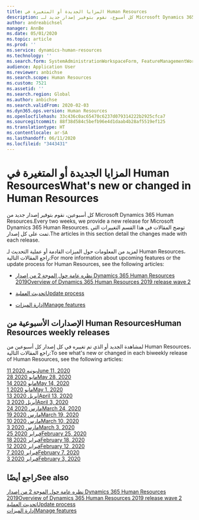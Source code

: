 ```yaml
---
title: المزايا الجديدة أو المتغيرة في Human Resources
description: كل أسبوع، نقوم بتوفير إصدار جديد لـ Microsoft Dynamics 365 Human Resources. توضح المقالات المذكورة هنا التغييرات التي تم تمت كل أسبوع.
author: andreabichsel
manager: AnnBe
ms.date: 05/01/2020
ms.topic: article
ms.prod: ''
ms.service: dynamics-human-resources
ms.technology: ''
ms.search.form: SystemAdministrationWorkspaceForm, FeatureManagementWorkspace
audience: Application User
ms.reviewer: anbichse
ms.search.scope: Human Resources
ms.custom: 7521
ms.assetid: ''
ms.search.region: Global
ms.author: anbichse
ms.search.validFrom: 2020-02-03
ms.dyn365.ops.version: Human Resources
ms.openlocfilehash: 33c436c0ac65470c6237d079314222b2925cfca7
ms.sourcegitcommit: 88f38d584c5befb96e4d1daab4b28af5519ef125
ms.translationtype: HT
ms.contentlocale: ar-SA
ms.lasthandoff: 06/11/2020
ms.locfileid: "3443431"
---
```

# <a name="whats-new-or-changed-in-human-resources"></a><span data-ttu-id="fbed9-104">المزايا الجديدة أو المتغيرة في Human Resources</span><span class="sxs-lookup"><span data-stu-id="fbed9-104">What's new or changed in Human Resources</span></span>

<span data-ttu-id="fbed9-105">كل أسبوعين، نقوم بتوفير إصدار جديد من Microsoft Dynamics 365 Human Resources.</span><span class="sxs-lookup"><span data-stu-id="fbed9-105">Every two weeks, we provide a new release for Microsoft Dynamics 365 Human Resources.</span></span> <span data-ttu-id="fbed9-106">توضح المقالات في هذا القسم التغييرات التي تمت على كل إصدار.</span><span class="sxs-lookup"><span data-stu-id="fbed9-106">The articles in this section detail the changes made with each release.</span></span>

<span data-ttu-id="fbed9-107">لمزيد من المعلومات حول الميزات القادمة أو عملية التحديث لـ Human Resources، راجع المقالات التالية:</span><span class="sxs-lookup"><span data-stu-id="fbed9-107">For more information about upcoming features or the update process for Human Resources, see the following articles:</span></span>

- [<span data-ttu-id="fbed9-108">نظره عامة حول الموجة 2 من إصدار Dynamics 365 Human Resources  2019</span><span class="sxs-lookup"><span data-stu-id="fbed9-108">Overview of Dynamics 365 Human Resources 2019 release wave 2</span></span>](https://docs.microsoft.com/dynamics365-release-plan/2019wave2/dynamics365-human-resources/)

- [<span data-ttu-id="fbed9-109">تحديث العملية</span><span class="sxs-lookup"><span data-stu-id="fbed9-109">Update process</span></span>](hr-admin-setup-update-process.md)

- [<span data-ttu-id="fbed9-110">إدارة الميزات</span><span class="sxs-lookup"><span data-stu-id="fbed9-110">Manage features</span></span>](hr-admin-manage-features.md)

## <a name="human-resources-weekly-releases"></a><span data-ttu-id="fbed9-111">الإصدارات الأسبوعية من Human Resources</span><span class="sxs-lookup"><span data-stu-id="fbed9-111">Human Resources weekly releases</span></span>

<span data-ttu-id="fbed9-112">لمشاهدة الجديد أو الذي تم تغييره في كل إصدار كل أسبوعين من Human Resources، راجع المقالات التالية:</span><span class="sxs-lookup"><span data-stu-id="fbed9-112">To see what's new or changed in each biweekly release of Human Resources, see the following articles:</span></span>

[<span data-ttu-id="fbed9-113">11 يونيه 2020</span><span class="sxs-lookup"><span data-stu-id="fbed9-113">June 11, 2020</span></span>](hr-whats-new-2020-06-11.md)</br>
[<span data-ttu-id="fbed9-114">28 مايو 2020</span><span class="sxs-lookup"><span data-stu-id="fbed9-114">May 28, 2020</span></span>](hr-whats-new-2020-05-28.md)</br>
[<span data-ttu-id="fbed9-115">14 مايو 2020</span><span class="sxs-lookup"><span data-stu-id="fbed9-115">May 14, 2020</span></span>](hr-whats-new-2020-05-14.md)</br>
[<span data-ttu-id="fbed9-116">1 مايو 2020</span><span class="sxs-lookup"><span data-stu-id="fbed9-116">May 1, 2020</span></span>](hr-whats-new-2020-05-01.md)</br>
[<span data-ttu-id="fbed9-117">13 أبريل 2020</span><span class="sxs-lookup"><span data-stu-id="fbed9-117">April 13, 2020</span></span>](hr-whats-new-2020-04-13.md)</br>
[<span data-ttu-id="fbed9-118">3 أبريل 2020</span><span class="sxs-lookup"><span data-stu-id="fbed9-118">April 3, 2020</span></span>](hr-whats-new-2020-04-03.md)</br>
[<span data-ttu-id="fbed9-119">24 مارس 2020</span><span class="sxs-lookup"><span data-stu-id="fbed9-119">March 24, 2020</span></span>](hr-whats-new-2020-03-24.md)</br>
[<span data-ttu-id="fbed9-120">19 مارس 2020</span><span class="sxs-lookup"><span data-stu-id="fbed9-120">March 19, 2020</span></span>](hr-whats-new-2020-03-19.md)</br>
[<span data-ttu-id="fbed9-121">10 مارس 2020</span><span class="sxs-lookup"><span data-stu-id="fbed9-121">March 10, 2020</span></span>](hr-whats-new-2020-03-10.md)</br>
[<span data-ttu-id="fbed9-122">3 مارس 2020</span><span class="sxs-lookup"><span data-stu-id="fbed9-122">March 3, 2020</span></span>](hr-whats-new-2020-03-03.md)</br>
[<span data-ttu-id="fbed9-123">25 فبراير 2020</span><span class="sxs-lookup"><span data-stu-id="fbed9-123">February 25, 2020</span></span>](hr-whats-new-2020-02-25.md)</br>
[<span data-ttu-id="fbed9-124">18 فبراير 2020</span><span class="sxs-lookup"><span data-stu-id="fbed9-124">February 18, 2020</span></span>](hr-whats-new-2020-02-18.md)</br>
[<span data-ttu-id="fbed9-125">12 فبراير 2020</span><span class="sxs-lookup"><span data-stu-id="fbed9-125">February 12, 2020</span></span>](hr-whats-new-2020-02-12.md)</br>
[<span data-ttu-id="fbed9-126">7 فبراير 2020</span><span class="sxs-lookup"><span data-stu-id="fbed9-126">February 7, 2020</span></span>](hr-whats-new-2020-02-07.md)</br>
[<span data-ttu-id="fbed9-127">3 فبراير 2020</span><span class="sxs-lookup"><span data-stu-id="fbed9-127">February 3, 2020</span></span>](hr-whats-new-2020-02-03.md)

## <a name="see-also"></a><span data-ttu-id="fbed9-128">راجع أيضًا</span><span class="sxs-lookup"><span data-stu-id="fbed9-128">See also</span></span>

[<span data-ttu-id="fbed9-129">نظره عامة حول الموجة 2 من إصدار Dynamics 365 Human Resources  2019</span><span class="sxs-lookup"><span data-stu-id="fbed9-129">Overview of Dynamics 365 Human Resources 2019 release wave 2</span></span>](https://docs.microsoft.com/dynamics365-release-plan/2019wave2/dynamics365-human-resources/)</br>
[<span data-ttu-id="fbed9-130">تحديث العملية</span><span class="sxs-lookup"><span data-stu-id="fbed9-130">Update process</span></span>](hr-admin-setup-update-process.md)</br>
[<span data-ttu-id="fbed9-131">إدارة الميزات</span><span class="sxs-lookup"><span data-stu-id="fbed9-131">Manage features</span></span>](hr-admin-manage-features.md)
